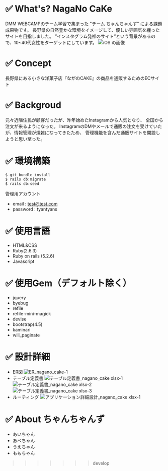 # ✅ What's? NagaNo CaKe

DMM WEBCAMPのチーム学習で集まった "チーム ちゃんちゃんず" による課題成果物です。
長野県の自然豊かな環境をイメージして、優しい雰囲気を纏ったサイトを目指しました。
”インスタグラム発祥のサイト”という背景があるので、10~40代女性をターゲットにしています。
![iOS の画像](https://user-images.githubusercontent.com/82991184/123375367-97613000-d5c3-11eb-82d1-a40da58b4580.jpg)

# ✅ Concept

長野県にある小さな洋菓子店『ながのCAKE』の商品を通販するためのECサイト

# ✅ Backgroud

元々近隣住民が顧客だったが、昨年始めたInstagramから人気となり、
全国から注文が来るようになった。
InstagramのDMやメールで通販の注文を受けていたが、情報管理が煩雑になってきたため、
管理機能を含んだ通販サイトを開設しようと思い至った。

# ✅ 環境構築
```
$ git bundle install
$ rails db:migrate
$ rails db:seed
```
管理用アカウント
- email    : test@test.com
- password : tyantyans

# ✅ 使用言語

- HTML&CSS
- Ruby(2.6.3)
- Ruby on rails (5.2.6)
- Javascript

# ✅ 使用Gem（デフォルト除く）
- jquery
- byebug
- refile
- refile-mini-magick
- devise
- bootstrap(4.5)
- kaminari
- will_paginate

# ✅ 設計詳細

- ER図
![ER_nagano_cake-1](https://user-images.githubusercontent.com/82991184/123381851-39851600-d5cc-11eb-85d9-cceed10fbb98.jpg)
- テーブル定義書
![テーブル定義書_nagano_cake xlsx-1](https://user-images.githubusercontent.com/82991184/123381635-f62aa780-d5cb-11eb-9ecf-8cb8fcb7e639.jpg)
![テーブル定義書_nagano_cake xlsx-2](https://user-images.githubusercontent.com/82991184/123381653-f9be2e80-d5cb-11eb-851f-8e1cc69256fc.jpg)
![テーブル定義書_nagano_cake xlsx-3](https://user-images.githubusercontent.com/82991184/123381663-fc208880-d5cb-11eb-9f49-2cf25cae5ba6.jpg)
- ルーティング
![アプリケーション詳細設計_nagano_cake xlsx-1](https://user-images.githubusercontent.com/82991184/123382386-dba4fe00-d5cc-11eb-8cbf-124ec0e8cd74.jpg)


# ✅ About ちゃんちゃんず

- あいちゃん
- あべちゃん
- うえちゃん
- ももちゃん
>>>>>>> develop
